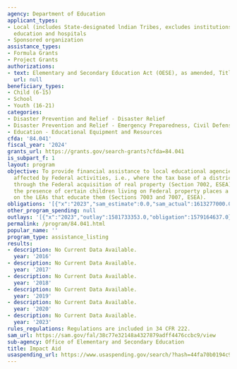 ```yaml
---
agency: Department of Education
applicant_types:
- Local (includes State-designated lndian Tribes, excludes institutions of higher
  education and hospitals
- Sponsored organization
assistance_types:
- Formula Grants
- Project Grants
authorizations:
- text: Elementary and Secondary Education Act (OESE), as amended, Title VII.
  url: null
beneficiary_types:
- Child (6-15)
- School
- Youth (16-21)
categories:
- Disaster Prevention and Relief - Disaster Relief
- Disaster Prevention and Relief - Emergency Preparedness, Civil Defense
- Education - Educational Equipment and Resources
cfda: '84.041'
fiscal_year: '2024'
grants_url: https://grants.gov/search-grants?cfda=84.041
is_subpart_f: 1
layout: program
objective: To provide financial assistance to local educational agencies (LEAs) where
  affected by Federal activities, i.e., where the tax base of a district is reduced
  through the Federal acquisition of real property (Section 7002, ESEA), and where
  the presence of certain children living on Federal property places a financial burden
  on the LEAs that educate them (Sections 7003 and 7007, ESEA).
obligations: '[{"x":"2023","sam_estimate":0.0,"sam_actual":1613277000.0,"usa_spending_actual":1704173304.57},{"x":"2024","sam_estimate":0.0,"sam_actual":1620316000.0,"usa_spending_actual":1891268397.81},{"x":"2025","sam_estimate":0.0,"sam_actual":1613277000.0,"usa_spending_actual":0.0}]'
other_program_spending: null
outlays: '[{"x":"2023","outlay":1581733353.0,"obligation":1579164637.0},{"x":"2024","outlay":1615155073.44,"obligation":1624646576.0},{"x":"2025","outlay":0.0,"obligation":0.0}]'
permalink: /program/84.041.html
popular_name: ''
program_type: assistance_listing
results:
- description: No Current Data Available.
  year: '2016'
- description: No Current Data Available.
  year: '2017'
- description: No Current Data Available.
  year: '2018'
- description: No Current Data Available.
  year: '2019'
- description: No Current Data Available.
  year: '2020'
- description: No Current Data Available.
  year: '2023'
rules_regulations: Regulations are included in 34 CFR 222.
sam_url: https://sam.gov/fal/38c77e32148a4327879adff4476ccbc9/view
sub-agency: Office of Elementary and Secondary Education
title: Impact Aid
usaspending_url: https://www.usaspending.gov/search/?hash=44fa70b0194c9c3e0b2db3c88418be5a
---
```

